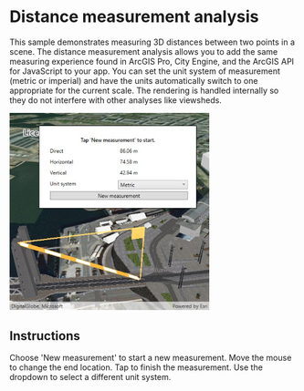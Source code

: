# Distance measurement analysis

This sample demonstrates measuring 3D distances between two points in a scene. The distance measurement analysis allows you to add the same measuring experience found in ArcGIS Pro, City Engine, and the ArcGIS API for JavaScript to your app. You can set the unit system of measurement (metric or imperial) and have the units automatically switch to one appropriate for the current scale. The rendering is handled internally so they do not interfere with other analyses like viewsheds.

<img src="DistanceMeasurement.jpg" width="350"/>

## Instructions

Choose 'New measurement' to start a new measurement. Move the mouse to change the end location. Tap to finish the measurement. Use the dropdown to select a different unit system.
